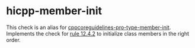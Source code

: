 # hicpp-member-init

This check is an alias for
[cppcoreguidelines-pro-type-member-init](https://clang.llvm.org/extra/clang-tidy/checks/cppcoreguidelines-pro-type-member-init.html).
Implements the check for
[rule 12.4.2](http://www.codingstandard.com/rule/12-4-2-ensure-that-a-constructor-initializes-explicitly-all-base-classes-and-non-static-data-members/)
to initialize class members in the right order.
